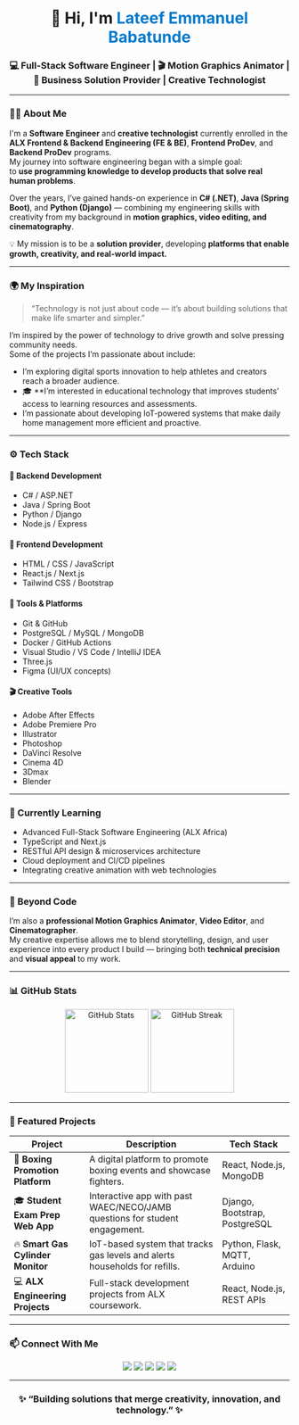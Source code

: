 <!-- Profile Header -->
<h1 align="center">👋 Hi, I'm <span style="color:#007acc;">Lateef Emmanuel Babatunde</span></h1>
<h3 align="center">💻 Full-Stack Software Engineer | 🎬 Motion Graphics Animator | 🚀 Business Solution Provider | Creative Technologist </h3>

---

<!-- Introduction -->
### 👨‍💻 About Me  

I'm a **Software Engineer** and **creative technologist** currently enrolled in the **ALX Frontend & Backend Engineering (FE & BE)**, **Frontend ProDev**, and **Backend ProDev** programs.  
My journey into software engineering began with a simple goal:  
to **use programming knowledge to develop products that solve real human problems**.  

Over the years, I’ve gained hands-on experience in **C# (.NET)**, **Java (Spring Boot)**, and **Python (Django)** — combining my engineering skills with creativity from my background in **motion graphics, video editing, and cinematography**.

💡 My mission is to be a **solution provider**, developing **platforms that enable growth, creativity, and real-world impact.**

---

<!-- Inspiration -->
### 🌍 My Inspiration  

> “Technology is not just about code — it’s about building solutions that make life smarter and simpler.”

I’m inspired by the power of technology to drive growth and solve pressing community needs.  
Some of the projects I’m passionate about include: 


- I’m exploring digital sports innovation to help athletes and creators reach a broader audience.  
- 🎓 **I’m interested in educational technology that improves students’ access to learning resources and assessments.
- I’m passionate about developing IoT-powered systems that make daily home management more efficient and proactive. 

---

<!-- Skills -->
### ⚙️ Tech Stack  

#### 💾 Backend Development
- C# / ASP.NET  
- Java / Spring Boot  
- Python / Django  
- Node.js / Express  

#### 🎨 Frontend Development
- HTML / CSS / JavaScript  
- React.js / Next.js  
- Tailwind CSS / Bootstrap  

#### 🧰 Tools & Platforms
- Git & GitHub  
- PostgreSQL / MySQL / MongoDB  
- Docker / GitHub Actions  
- Visual Studio / VS Code / IntelliJ IDEA
- Three.js
- Figma (UI/UX concepts)

#### 🎬 Creative Tools
- Adobe After Effects  
- Adobe Premiere Pro
- Illustrator
- Photoshop  
- DaVinci Resolve  
- Cinema 4D
- 3Dmax
- Blender


---

<!-- Learning Section -->
### 🚀 Currently Learning  
- Advanced Full-Stack Software Engineering (ALX Africa)  
- TypeScript and Next.js  
- RESTful API design & microservices architecture  
- Cloud deployment and CI/CD pipelines  
- Integrating creative animation with web technologies  

---

<!-- Experience -->
### 🧩 Beyond Code  

I’m also a **professional Motion Graphics Animator**, **Video Editor**, and **Cinematographer**.  
My creative expertise allows me to blend storytelling, design, and user experience into every product I build — bringing both **technical precision** and **visual appeal** to my work.

---

<!-- GitHub Stats -->
### 📊 GitHub Stats  

<p align="center">
  <img src="https://github-readme-stats.vercel.app/api?username=Blaemedia&show_icons=true&theme=tokyonight" alt="GitHub Stats" height="150" />
  <img src="https://github-readme-streak-stats.herokuapp.com/?user=Blaemedia&theme=tokyonight" alt="GitHub Streak" height="150" />
</p>

---

<!-- Projects -->
### 💼 Featured Projects  

| Project | Description | Tech Stack |
|----------|--------------|-------------|
| 🥊 **Boxing Promotion Platform** | A digital platform to promote boxing events and showcase fighters. | React, Node.js, MongoDB |
| 🎓 **Student Exam Prep Web App** | Interactive app with past WAEC/NECO/JAMB questions for student engagement. | Django, Bootstrap, PostgreSQL |
| 🔥 **Smart Gas Cylinder Monitor** | IoT-based system that tracks gas levels and alerts households for refills. | Python, Flask, MQTT, Arduino |
| 💻 **ALX Engineering Projects** | Full-stack development projects from ALX coursework. | React, Node.js, REST APIs |

---

<!-- Connect Section -->
### 📫 Connect With Me  

<p align="center">
  <a href="mailto:Blaemedia26@gmail.com" target="_blank"><img src="https://img.shields.io/badge/Email-D14836?style=for-the-badge&logo=gmail&logoColor=white"/></a>
  <a href="https://www.behance.net/blaemedia26889" target="_blank"><img src="https://img.shields.io/badge/Behance-1769ff?style=for-the-badge&logo=behance&logoColor=white"/></a>
  <a href="https://github.com/Blaemedia" target="_blank"><img src="https://img.shields.io/badge/GitHub-333?style=for-the-badge&logo=github&logoColor=white"/></a>
  <a href="https://twitter.com/LaembatOfficial" target="_blank"><img src="https://img.shields.io/badge/Twitter-1DA1F2?style=for-the-badge&logo=twitter&logoColor=white"/></a>
  <a href="https://sites.google.com/noun.edu.ng/laembat/home" target="_blank"><img src="https://img.shields.io/badge/Portfolio-0a0a0a?style=for-the-badge&logo=google-chrome&logoColor=white"/></a>
</p>

---

<!-- Footer -->
<h3 align="center">✨ “Building solutions that merge creativity, innovation, and technology.” ✨</h3>
